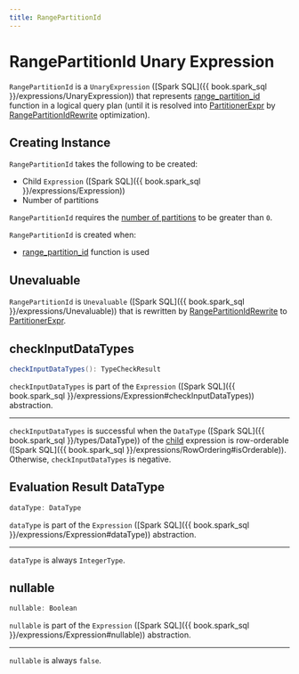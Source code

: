 ```yaml
---
title: RangePartitionId
---
```


# RangePartitionId Unary Expression

`RangePartitionId` is a `UnaryExpression` ([Spark SQL]({{ book.spark_sql }}/expressions/UnaryExpression)) that represents [range_partition_id](MultiDimClusteringFunctions.md#range_partition_id) function in a logical query plan (until it is resolved into [PartitionerExpr](PartitionerExpr.md) by [RangePartitionIdRewrite](RangePartitionIdRewrite.md) optimization).

## Creating Instance

`RangePartitionId` takes the following to be created:

* <span id="child"> Child `Expression` ([Spark SQL]({{ book.spark_sql }}/expressions/Expression))
* <span id="numPartitions"> Number of partitions

`RangePartitionId` requires the [number of partitions](#numPartitions) to be greater than `0`.

`RangePartitionId` is created when:

* [range_partition_id](MultiDimClusteringFunctions.md#range_partition_id) function is used

## <span id="Unevaluable"> Unevaluable

`RangePartitionId` is `Unevaluable` ([Spark SQL]({{ book.spark_sql }}/expressions/Unevaluable)) that is rewritten by [RangePartitionIdRewrite](RangePartitionIdRewrite.md) to [PartitionerExpr](PartitionerExpr.md).

## <span id="checkInputDataTypes"> checkInputDataTypes

```scala
checkInputDataTypes(): TypeCheckResult
```

`checkInputDataTypes` is part of the `Expression` ([Spark SQL]({{ book.spark_sql }}/expressions/Expression#checkInputDataTypes)) abstraction.

---

`checkInputDataTypes` is successful when the `DataType` ([Spark SQL]({{ book.spark_sql }}/types/DataType)) of the [child](#child) expression is row-orderable ([Spark SQL]({{ book.spark_sql }}/expressions/RowOrdering#isOrderable)). Otherwise, `checkInputDataTypes` is negative.

## <span id="dataType"> Evaluation Result DataType

```scala
dataType: DataType
```

`dataType` is part of the `Expression` ([Spark SQL]({{ book.spark_sql }}/expressions/Expression#dataType)) abstraction.

---

`dataType` is always `IntegerType`.

## <span id="nullable"> nullable

```scala
nullable: Boolean
```

`nullable` is part of the `Expression` ([Spark SQL]({{ book.spark_sql }}/expressions/Expression#nullable)) abstraction.

---

`nullable` is always `false`.
